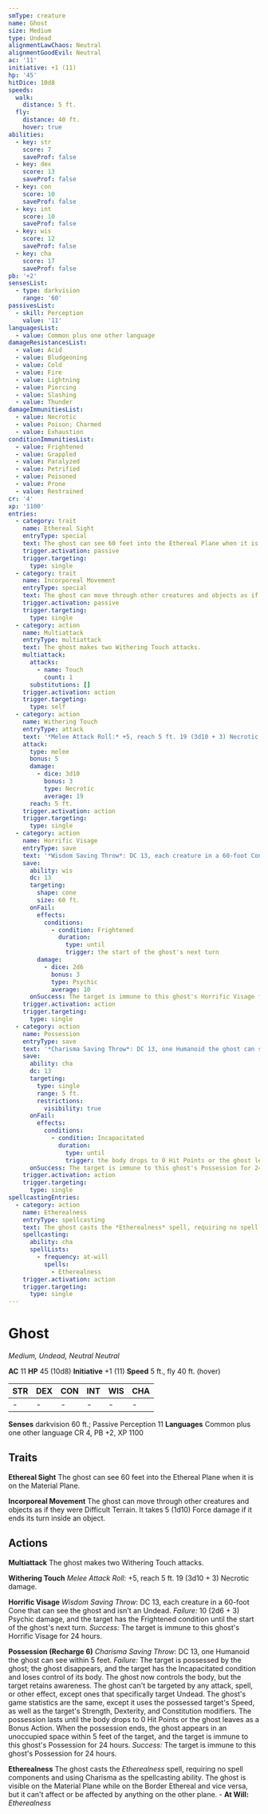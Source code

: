 ```yaml
---
smType: creature
name: Ghost
size: Medium
type: Undead
alignmentLawChaos: Neutral
alignmentGoodEvil: Neutral
ac: '11'
initiative: +1 (11)
hp: '45'
hitDice: 10d8
speeds:
  walk:
    distance: 5 ft.
  fly:
    distance: 40 ft.
    hover: true
abilities:
  - key: str
    score: 7
    saveProf: false
  - key: dex
    score: 13
    saveProf: false
  - key: con
    score: 10
    saveProf: false
  - key: int
    score: 10
    saveProf: false
  - key: wis
    score: 12
    saveProf: false
  - key: cha
    score: 17
    saveProf: false
pb: '+2'
sensesList:
  - type: darkvision
    range: '60'
passivesList:
  - skill: Perception
    value: '11'
languagesList:
  - value: Common plus one other language
damageResistancesList:
  - value: Acid
  - value: Bludgeoning
  - value: Cold
  - value: Fire
  - value: Lightning
  - value: Piercing
  - value: Slashing
  - value: Thunder
damageImmunitiesList:
  - value: Necrotic
  - value: Poison; Charmed
  - value: Exhaustion
conditionImmunitiesList:
  - value: Frightened
  - value: Grappled
  - value: Paralyzed
  - value: Petrified
  - value: Poisoned
  - value: Prone
  - value: Restrained
cr: '4'
xp: '1100'
entries:
  - category: trait
    name: Ethereal Sight
    entryType: special
    text: The ghost can see 60 feet into the Ethereal Plane when it is on the Material Plane.
    trigger.activation: passive
    trigger.targeting:
      type: single
  - category: trait
    name: Incorporeal Movement
    entryType: special
    text: The ghost can move through other creatures and objects as if they were Difficult Terrain. It takes 5 (1d10) Force damage if it ends its turn inside an object.
    trigger.activation: passive
    trigger.targeting:
      type: single
  - category: action
    name: Multiattack
    entryType: multiattack
    text: The ghost makes two Withering Touch attacks.
    multiattack:
      attacks:
        - name: Touch
          count: 1
      substitutions: []
    trigger.activation: action
    trigger.targeting:
      type: self
  - category: action
    name: Withering Touch
    entryType: attack
    text: '*Melee Attack Roll:* +5, reach 5 ft. 19 (3d10 + 3) Necrotic damage.'
    attack:
      type: melee
      bonus: 5
      damage:
        - dice: 3d10
          bonus: 3
          type: Necrotic
          average: 19
      reach: 5 ft.
    trigger.activation: action
    trigger.targeting:
      type: single
  - category: action
    name: Horrific Visage
    entryType: save
    text: '*Wisdom Saving Throw*: DC 13, each creature in a 60-foot Cone that can see the ghost and isn''t an Undead. *Failure:*  10 (2d6 + 3) Psychic damage, and the target has the Frightened condition until the start of the ghost''s next turn. *Success:*  The target is immune to this ghost''s Horrific Visage for 24 hours.'
    save:
      ability: wis
      dc: 13
      targeting:
        shape: cone
        size: 60 ft.
      onFail:
        effects:
          conditions:
            - condition: Frightened
              duration:
                type: until
                trigger: the start of the ghost's next turn
        damage:
          - dice: 2d6
            bonus: 3
            type: Psychic
            average: 10
      onSuccess: The target is immune to this ghost's Horrific Visage for 24 hours.
    trigger.activation: action
    trigger.targeting:
      type: single
  - category: action
    name: Possession
    entryType: save
    text: '*Charisma Saving Throw*: DC 13, one Humanoid the ghost can see within 5 feet. *Failure:*  The target is possessed by the ghost; the ghost disappears, and the target has the Incapacitated condition and loses control of its body. The ghost now controls the body, but the target retains awareness. The ghost can''t be targeted by any attack, spell, or other effect, except ones that specifically target Undead. The ghost''s game statistics are the same, except it uses the possessed target''s Speed, as well as the target''s Strength, Dexterity, and Constitution modifiers. The possession lasts until the body drops to 0 Hit Points or the ghost leaves as a Bonus Action. When the possession ends, the ghost appears in an unoccupied space within 5 feet of the target, and the target is immune to this ghost''s Possession for 24 hours. *Success:*  The target is immune to this ghost''s Possession for 24 hours.'
    save:
      ability: cha
      dc: 13
      targeting:
        type: single
        range: 5 ft.
        restrictions:
          visibility: true
      onFail:
        effects:
          conditions:
            - condition: Incapacitated
              duration:
                type: until
                trigger: the body drops to 0 Hit Points or the ghost leaves as a Bonus Action
      onSuccess: The target is immune to this ghost's Possession for 24 hours.
    trigger.activation: action
    trigger.targeting:
      type: single
spellcastingEntries:
  - category: action
    name: Etherealness
    entryType: spellcasting
    text: The ghost casts the *Etherealness* spell, requiring no spell components and using Charisma as the spellcasting ability. The ghost is visible on the Material Plane while on the Border Ethereal and vice versa, but it can't affect or be affected by anything on the other plane. - **At Will:** *Etherealness*
    spellcasting:
      ability: cha
      spellLists:
        - frequency: at-will
          spells:
            - Etherealness
    trigger.activation: action
    trigger.targeting:
      type: single
---
```


# Ghost
*Medium, Undead, Neutral Neutral*

**AC** 11
**HP** 45 (10d8)
**Initiative** +1 (11)
**Speed** 5 ft., fly 40 ft. (hover)

| STR | DEX | CON | INT | WIS | CHA |
| --- | --- | --- | --- | --- | --- |
| - | - | - | - | - | - |

**Senses** darkvision 60 ft.; Passive Perception 11
**Languages** Common plus one other language
CR 4, PB +2, XP 1100

## Traits

**Ethereal Sight**
The ghost can see 60 feet into the Ethereal Plane when it is on the Material Plane.

**Incorporeal Movement**
The ghost can move through other creatures and objects as if they were Difficult Terrain. It takes 5 (1d10) Force damage if it ends its turn inside an object.

## Actions

**Multiattack**
The ghost makes two Withering Touch attacks.

**Withering Touch**
*Melee Attack Roll:* +5, reach 5 ft. 19 (3d10 + 3) Necrotic damage.

**Horrific Visage**
*Wisdom Saving Throw*: DC 13, each creature in a 60-foot Cone that can see the ghost and isn't an Undead. *Failure:*  10 (2d6 + 3) Psychic damage, and the target has the Frightened condition until the start of the ghost's next turn. *Success:*  The target is immune to this ghost's Horrific Visage for 24 hours.

**Possession (Recharge 6)**
*Charisma Saving Throw*: DC 13, one Humanoid the ghost can see within 5 feet. *Failure:*  The target is possessed by the ghost; the ghost disappears, and the target has the Incapacitated condition and loses control of its body. The ghost now controls the body, but the target retains awareness. The ghost can't be targeted by any attack, spell, or other effect, except ones that specifically target Undead. The ghost's game statistics are the same, except it uses the possessed target's Speed, as well as the target's Strength, Dexterity, and Constitution modifiers. The possession lasts until the body drops to 0 Hit Points or the ghost leaves as a Bonus Action. When the possession ends, the ghost appears in an unoccupied space within 5 feet of the target, and the target is immune to this ghost's Possession for 24 hours. *Success:*  The target is immune to this ghost's Possession for 24 hours.

**Etherealness**
The ghost casts the *Etherealness* spell, requiring no spell components and using Charisma as the spellcasting ability. The ghost is visible on the Material Plane while on the Border Ethereal and vice versa, but it can't affect or be affected by anything on the other plane. - **At Will:** *Etherealness*
